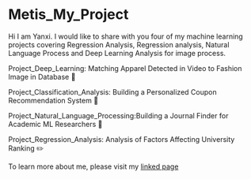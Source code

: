 # Metis_My_Project
Hi I am Yanxi.  I would like to share with you four of my machine learning projects covering Regression Analysis, Regression analysis, Natural Language Process and Deep Learning Analysis for image process.

Project_Deep_Learning: Matching Apparel Detected in Video to Fashion Image in Database :shirt:

Project_Classification_Analysis: Building a Personalized Coupon Recommendation System :gift:

Project_Natural_Language_Processing:Building a Journal Finder for Academic ML Researchers :closed_book:

Project_Regression_Analysis: Analysis of Factors Affecting University Ranking :pencil2:

To learn more about me, please visit my [linked page](www.linkedin.com/in/yanxi-lu)
